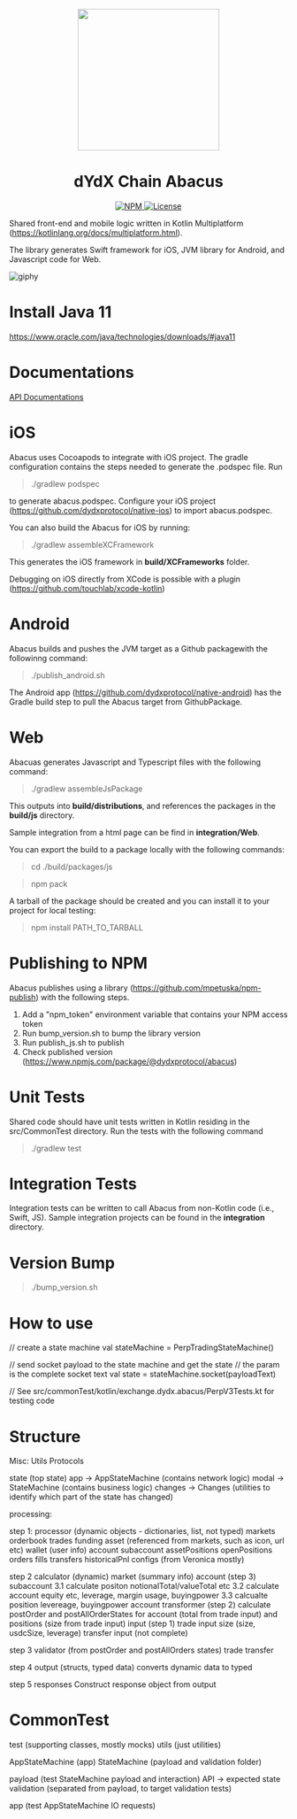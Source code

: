 <p align="center"><img src="https://dydx.exchange/icon.svg?" width="256" /></p>

<h1 align="center">dYdX Chain Abacus</h1>

<div align="center">
  <a href='https://www.npmjs.com/package/@dydxprotocol/v4-abacus'>
    <img src='https://img.shields.io/npm/v/@dydxprotocol/v4-abacus.svg' alt='NPM'/>
  </a>
  <a href='https://github.com/dydxprotocol/v4-chain/blob/main/v4-abacus/LICENSE'>
    <img src='https://img.shields.io/badge/License-AGPL_v3-blue.svg' alt='License' />
  </a>
</div>

Shared front-end and mobile logic written in Kotlin Multiplatform (https://kotlinlang.org/docs/multiplatform.html).

The library generates Swift framework for iOS, JVM library for Android, and Javascript code for Web.

![giphy](https://user-images.githubusercontent.com/102453770/175617972-a2a727fc-b154-4770-9b39-c6372d7777ce.gif)

# Install Java 11 #

https://www.oracle.com/java/technologies/downloads/#java11

# Documentations

[API Documentations](docs/Abacus.md)

# iOS #

Abacus uses Cocoapods to integrate with iOS project.  The gradle configuration contains the steps needed to generate the .podspec file.  Run 

> ./gradlew podspec

to generate abacus.podspec.  Configure your iOS project (https://github.com/dydxprotocol/native-ios) to import abacus.podspec.

You can also build the Abacus for iOS by running:

> ./gradlew assembleXCFramework

This generates the iOS framework in **build/XCFrameworks** folder.

Debugging on iOS directly from XCode is possible with a plugin (https://github.com/touchlab/xcode-kotlin)  

# Android #

Abacus builds and pushes the JVM target as a Github packagewith the followinng command:

> ./publish_android.sh

The Android app (https://github.com/dydxprotocol/native-android) has the Gradle build step to pull the Abacus target from GithubPackage.

# Web #

Abacuas generates Javascript and Typescript files with the following command:

> ./gradlew assembleJsPackage

This outputs into **build/distributions**, and references the packages in the **build/js** directory.

Sample integration from a html page can be find in **integration/Web**.

You can export the build to a package locally with the following commands:

> cd ./build/packages/js

> npm pack

A tarball of the package should be created and you can install it to your project for local testing:

> npm install PATH_TO_TARBALL

# Publishing to NPM #

Abacus publishes using a library (https://github.com/mpetuska/npm-publish) with the following steps.
1. Add a "npm_token" environment variable that contains your NPM access token
2. Run bump_version.sh to bump the library version
3. Run publish_js.sh to publish
4. Check published version (https://www.npmjs.com/package/@dydxprotocol/abacus)

# Unit Tests #

Shared code should have unit tests written in Kotlin residing in the src/CommonTest directory.  Run the tests with the following command

> ./gradlew test

# Integration Tests #

Integration tests can be written to call Abacus from non-Kotlin code (i.e., Swift, JS).  Sample integration projects can be found in the **integration** directory.

# Version Bump #

> ./bump_version.sh

# How to use #

// create a state machine
val stateMachine = PerpTradingStateMachine()

// send socket payload to the state machine and get the state
// the param is the complete socket text
val state = stateMachine.socket(payloadText)


// See src/commonTest/kotlin/exchange.dydx.abacus/PerpV3Tests.kt for testing code

# Structure

Misc:
   Utils
   Protocols

state (top state)
   app -> AppStateMachine (contains network logic)
   modal -> StateMachine (contains business logic)
   changes -> Changes (utilities to identify which part of the state has changed)

processing:


step 1: processor (dynamic objects - dictionaries, list, not typed)
   markets
      orderbook
      trades
      funding
   asset (referenced from markets, such as icon, url etc)
   wallet (user info)
      account
         subaccount
            assetPositions
            openPositions
            orders
            fills
            transfers
            historicalPnl
   configs (from Veronica mostly)

step 2 calculator (dynamic)
   market (summary info)
   account (step 3)
      subaccount
         3.1 calculate positon notionalTotal/valueTotal etc
         3.2 calculate account equity etc, leverage, margin usage, buyingpower
         3.3 calcualte position levereage, buyingpower
   account transformer (step 2)
      calculate postOrder and postAllOrderStates for account (total from trade input)
      and positions (size from trade input)
   input (step 1)
      trade input
         size (size, usdcSize, leverage)
      transfer input (not complete)

step 3 validator (from postOrder and postAllOrders states)
   trade
   transfer

step 4 output (structs, typed data)
   converts dynamic data to typed

step 5 responses
   Construct response object from output
   

# CommonTest

test (supporting classes, mostly mocks)
utils (just utilities)

AppStateMachine (app)
   StateMachine (payload and validation folder)

payload (test StateMachine payload and interaction)
   API -> expected state
validation (separated from payload, to target validation tests)
      
app (test AppStateMachine IO requests)
